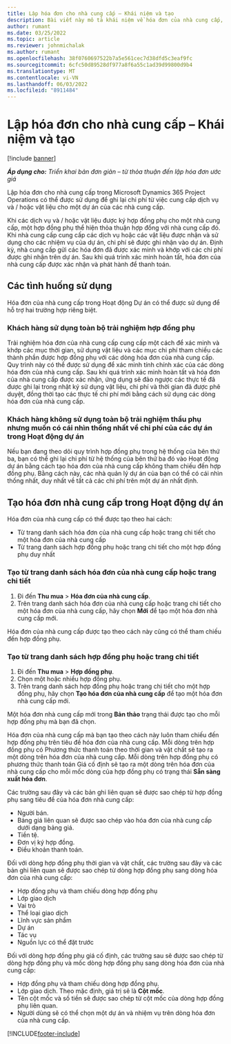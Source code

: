 ```yaml
---
title: Lập hóa đơn cho nhà cung cấp – Khái niệm và tạo
description: Bài viết này mô tả khái niệm về hóa đơn của nhà cung cấp, các tình huống sử dụng và cách tạo hóa đơn của nhà cung cấp trong Microsoft Dynamics 365 Project Operations.
author: rumant
ms.date: 03/25/2022
ms.topic: article
ms.reviewer: johnmichalak
ms.author: rumant
ms.openlocfilehash: 38f0760697522b7a5e561cec7d38dfd5c3eaf9fc
ms.sourcegitcommit: 6cfc50d89528df977a8f6a55c1ad39d99800d9b4
ms.translationtype: MT
ms.contentlocale: vi-VN
ms.lasthandoff: 06/03/2022
ms.locfileid: "8911484"
---
```

# <a name="vendor-invoicing---concept-and-creation"></a>Lập hóa đơn cho nhà cung cấp – Khái niệm và tạo

[!include [banner](../../includes/dataverse-preview.md)]

_**Áp dụng cho:** Triển khai bản đơn giản – từ thỏa thuận đến lập hóa đơn ước giá_

Lập hóa đơn cho nhà cung cấp trong Microsoft Dynamics 365 Project Operations có thể được sử dụng để ghi lại chi phí từ việc cung cấp dịch vụ và / hoặc vật liệu cho một dự án của các nhà cung cấp.

Khi các dịch vụ và / hoặc vật liệu được ký hợp đồng phụ cho một nhà cung cấp, một hợp đồng phụ thể hiện thỏa thuận hợp đồng với nhà cung cấp đó. Khi nhà cung cấp cung cấp các dịch vụ hoặc các vật liệu được nhận và sử dụng cho các nhiệm vụ của dự án, chi phí sẽ được ghi nhận vào dự án. Định kỳ, nhà cung cấp gửi các hóa đơn đã được xác minh và khớp với các chi phí được ghi nhận trên dự án. Sau khi quá trình xác minh hoàn tất, hóa đơn của nhà cung cấp được xác nhận và phát hành để thanh toán.

## <a name="scenarios-for-use"></a>Các tình huống sử dụng

Hóa đơn của nhà cung cấp trong Hoạt động Dự án có thể được sử dụng để hỗ trợ hai trường hợp riêng biệt.

### <a name="customers-use-the-full-subcontracting-experiences"></a>Khách hàng sử dụng toàn bộ trải nghiệm hợp đồng phụ

Trải nghiệm hóa đơn của nhà cung cấp cung cấp một cách để xác minh và khớp các mục thời gian, sử dụng vật liệu và các mục chi phí tham chiếu các thành phần được hợp đồng phụ với các dòng hóa đơn của nhà cung cấp. Quy trình này có thể được sử dụng để xác minh tính chính xác của các dòng hóa đơn của nhà cung cấp. Sau khi quá trình xác minh hoàn tất và hóa đơn của nhà cung cấp được xác nhận, ứng dụng sẽ đảo ngược các thực tế đã được ghi lại trong nhật ký sử dụng vật liệu, chi phí và thời gian đã được phê duyệt, đồng thời tạo các thực tế chi phí mới bằng cách sử dụng các dòng hóa đơn của nhà cung cấp.

### <a name="customers-dont-use-the-full-subcontracting-experiences-but-want-to-have-a-unified-view-of-costs-on-projects-in-project-operations"></a>Khách hàng không sử dụng toàn bộ trải nghiệm thầu phụ nhưng muốn có cái nhìn thống nhất về chi phí của các dự án trong Hoạt động dự án

Nếu bạn đang theo dõi quy trình hợp đồng phụ trong hệ thống của bên thứ ba, bạn có thể ghi lại chi phí từ hệ thống của bên thứ ba đó vào Hoạt động dự án bằng cách tạo hóa đơn của nhà cung cấp không tham chiếu đến hợp đồng phụ. Bằng cách này, các nhà quản lý dự án của bạn có thể có cái nhìn thống nhất, duy nhất về tất cả các chi phí trên một dự án nhất định.

## <a name="creation-of-vendor-invoices-in-project-operations"></a>Tạo hóa đơn nhà cung cấp trong Hoạt động dự án

Hóa đơn của nhà cung cấp có thể được tạo theo hai cách:

- Từ trang danh sách hóa đơn của nhà cung cấp hoặc trang chi tiết cho một hóa đơn của nhà cung cấp
- Từ trang danh sách hợp đồng phụ hoặc trang chi tiết cho một hợp đồng phụ duy nhất

### <a name="creation-from-the-vendor-invoice-list-page-or-details-page"></a>Tạo từ trang danh sách hóa đơn của nhà cung cấp hoặc trang chi tiết

1. Đi đến **Thu mua** \> **Hóa đơn của nhà cung cấp**.
2. Trên trang danh sách hóa đơn của nhà cung cấp hoặc trang chi tiết cho một hóa đơn của nhà cung cấp, hãy chọn **Mới** để tạo một hóa đơn nhà cung cấp mới.

Hóa đơn của nhà cung cấp được tạo theo cách này cũng có thể tham chiếu đến hợp đồng phụ.

### <a name="creation-from-the-subcontract-list-page-or-details-page"></a>Tạo từ trang danh sách hợp đồng phụ hoặc trang chi tiết

1. Đi đến **Thu mua** \> **Hợp đồng phụ**.
2. Chọn một hoặc nhiều hợp đồng phụ.
3. Trên trang danh sách hợp đồng phụ hoặc trang chi tiết cho một hợp đồng phụ, hãy chọn **Tạo hóa đơn của nhà cung cấp** để tạo một hóa đơn nhà cung cấp mới.

Một hóa đơn nhà cung cấp mới trong **Bản thảo** trạng thái được tạo cho mỗi hợp đồng phụ mà bạn đã chọn.

Hóa đơn của nhà cung cấp mà bạn tạo theo cách này luôn tham chiếu đến hợp đồng phụ trên tiêu đề hóa đơn của nhà cung cấp. Mỗi dòng trên hợp đồng phụ có Phương thức thanh toán theo thời gian và vật chất sẽ tạo ra một dòng trên hóa đơn của nhà cung cấp. Mỗi dòng trên hợp đồng phụ có phương thức thanh toán Giá cố định sẽ tạo ra một dòng trên hóa đơn của nhà cung cấp cho mỗi mốc dòng của hợp đồng phụ có trạng thái **Sẵn sàng xuất hóa đơn**.

Các trường sau đây và các bản ghi liên quan sẽ được sao chép từ hợp đồng phụ sang tiêu đề của hóa đơn nhà cung cấp:

- Người bán.
- Bảng giá liên quan sẽ được sao chép vào hóa đơn của nhà cung cấp dưới dạng bảng giá.
- Tiền tệ.
- Đơn vị ký hợp đồng.
- Điều khoản thanh toán.

Đối với dòng hợp đồng phụ thời gian và vật chất, các trường sau đây và các bản ghi liên quan sẽ được sao chép từ dòng hợp đồng phụ sang dòng hóa đơn của nhà cung cấp:

- Hợp đồng phụ và tham chiếu dòng hợp đồng phụ
- Lớp giao dịch
- Vai trò
- Thể loại giao dịch
- Lĩnh vực sản phẩm
- Dự án
- Tác vụ
- Nguồn lực có thể đặt trước

Đối với dòng hợp đồng phụ giá cố định, các trường sau sẽ được sao chép từ dòng hợp đồng phụ và mốc dòng hợp đồng phụ sang dòng hóa đơn của nhà cung cấp:

- Hợp đồng phụ và tham chiếu dòng hợp đồng phụ.
- Lớp giao dịch. Theo mặc định, giá trị sẽ là **Cột mốc**.
- Tên cột mốc và số tiền sẽ được sao chép từ cột mốc của dòng hợp đồng phụ liên quan.
- Người dùng sẽ có thể chọn một dự án và nhiệm vụ trên dòng hóa đơn của nhà cung cấp.

[!INCLUDE[footer-include](../../includes/footer-banner.md)]
